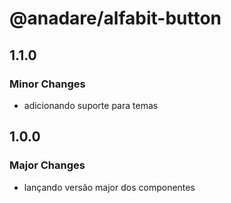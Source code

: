 # @anadare/alfabit-button

## 1.1.0

### Minor Changes

- adicionando suporte para temas

## 1.0.0

### Major Changes

- lançando versão major dos componentes
